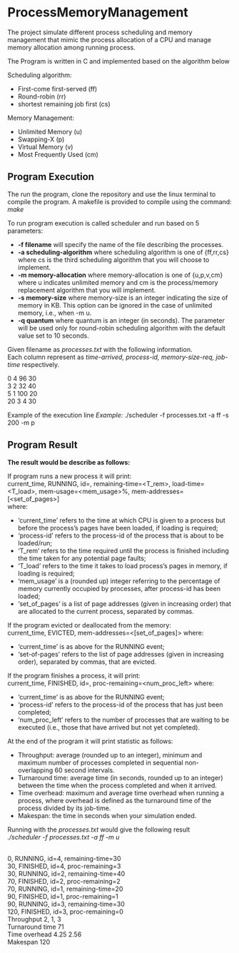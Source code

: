 # ProcessMemoryManagement

The project simulate different process scheduling and memory management that mimic the process allocation of a CPU and manage memory allocation among running process.

The Program is written in C and implemented based on the algorithm below

Scheduling algorithm:
- First-come first-served (ff)
- Round-robin (rr)
- shortest remaining job first (cs)

Memory Management:
- Unlimited Memory (u)
- Swapping-X (p)
- Virtual Memory (v)
- Most Frequently Used (cm)

## Program Execution

The run the program, clone the repository and use the linux terminal to compile the program.
A makefile is provided to compile using the command: *make*


To run program execution is called  scheduler and run based on 5 parameters:
- **-f filename** will specify the name of the file describing the processes.
- **-a scheduling-algorithm** where scheduling algorithm is one of {ff,rr,cs} where cs is the third scheduling algorithm that you will choose to implement.
- **-m memory-allocation** where memory-allocation is one of {u,p,v,cm} where u indicates unlimited memory and cm is the process/memory replacement algorithm that you will implement.
- **-s memory-size** where memory-size is an integer indicating the size of memory in KB. This option can be ignored in the case of unlimited memory, i.e., when -m u.
- **-q quantum** where quantum is an integer (in seconds). The parameter will be used only for round-robin scheduling algorithm with the default value set to 10 seconds.


Given filename as *processes.txt* with the following information.<br>
Each column represent as *time-arrived, process-id, memory-size-req, job-time* respectively.

0 4 96 30<br>
3 2 32 40<br>
5 1 100 20<br>
20 3 4 30<br>

Example of the execution line
*Example:* ./scheduler -f processes.txt -a ff -s 200 -m p

## Program Result

**The result would be describe as follows:**

If program runs a new process it will print:<br>
current_time, RUNNING, id=<process-id>, remaining-time=<T_rem>, load-time=<T_load>, mem-usage=<mem_usage>%, mem-addresses=[<set_of_pages>]<br>
where:
* ‘current_time’ refers to the time at which CPU is given to a process but before the process’s pages have been loaded, if loading is required;
* ‘process-id’ refers to the process-id of the process that is about to be loaded/run;
* ‘T_rem’ refers to the time required until the process is finished including the time taken for any potential page faults;
* ‘T_load’ refers to the time it takes to load process’s pages in memory, if loading is required;
* ‘mem_usage’ is a (rounded up) integer referring to the percentage of memory currently occupied by processes, after process-id has been loaded;
* ‘set_of_pages’ is a list of page addresses (given in increasing order) that are allocated to the current process, separated by commas.
  
If the program evicted or deallocated from the memory:<br>
current_time, EVICTED, mem-addresses=<[set_of_pages]>
where:
* ‘current_time’ is as above for the RUNNING event;
* ‘set-of-pages’ refers to the list of page addresses (given in increasing order), separated by commas, that are evicted.

If the program finishes a process, it will print:<br>
current_time, FINISHED, id=<process-id>, proc-remaining=<num_proc_left>
where:
* ‘current_time’ is as above for the RUNNING event;
* ‘process-id’ refers to the process-id of the process that has just been completed;
* ‘num_proc_left’ refers to the number of processes that are waiting to be executed (i.e., those that have arrived but not yet completed).

At the end of the program it will print statistic as follows:<br>
* Throughput: average (rounded up to an integer), minimum and maximum number of processes completed in sequential non-overlapping 60 second intervals.
* Turnaround time: average time (in seconds, rounded up to an integer) between the time when the process completed and when it arrived.
* Time overhead: maximum and average time overhead when running a process, where overhead is defined as the turnaround time of the process divided by its job-time.
* Makespan: the time in seconds when your simulation ended.

Running with the *processes.txt* would give the following result<br>
*./scheduler -f processes.txt -a ff -m u*
<br><br>

0, RUNNING, id=4, remaining-time=30<br>
30, FINISHED, id=4, proc-remaining=3<br>
30, RUNNING, id=2, remaining-time=40<br>
70, FINISHED, id=2, proc-remaining=2<br>
70, RUNNING, id=1, remaining-time=20<br>
90, FINISHED, id=1, proc-remaining=1<br>
90, RUNNING, id=3, remaining-time=30<br>
120, FINISHED, id=3, proc-remaining=0<br>
Throughput 2, 1, 3<br>
Turnaround time 71<br>
Time overhead 4.25 2.56<br>
Makespan 120<br>

